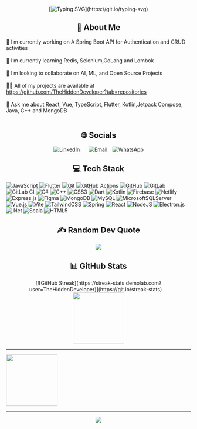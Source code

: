<link rel="stylesheet" href="https://cdnjs.cloudflare.com/ajax/libs/font-awesome/5.15.4/css/all.min.css">

<div align="center">

  [![Typing SVG](https://readme-typing-svg.demolab.com?font=Fira+Code&pause=1000&center=true&width=435&lines=%F0%9F%91%8BHowdy%2C+I'm+Rodney;I+am+a+Full-Stack+Developer;I+build+systems+from+scratch!)](https://git.io/typing-svg)
</div>


<h2 align="center">💫 About Me</h2>

🔭 I’m currently working on A Spring Boot API for Authentication and CRUD activities<br><br>
🌱 I’m currently learning Redis, Selenium,GoLang and Lombok<br><br>
👯 I’m looking to collaborate on AI, ML, and Open Source Projects<br><br>
👨‍💻 All of my projects are available at https://github.com/TheHiddenDeveloper?tab=repositories<br><br>
💬 Ask me about React, Vue, TypeScript, Flutter, Kotlin,Jetpack Compose, Java, C++ and MongoDB<br><br>


<h2 align="center">🌐 Socials</h2>
<div align="center">
  <a href="https://www.linkedin.com/in/haganrodney" style="margin-right: 10px;">
    <img src="https://img.shields.io/badge/LinkedIn-0077B5?style=for-the-badge&logo=linkedin&logoColor=white" alt="LinkedIn">
  </a>
  <a href="mailto:rodneyhagan74@gmail.com" style="margin-left: 10px;">
    <img src="https://img.shields.io/badge/Email-D14836?style=for-the-badge&logo=gmail&logoColor=white" alt="Email">
  </a>
  <a href="https://wa.me/233599135546" style="margin-left: 10px;">
    <img src="https://img.shields.io/badge/WhatsApp-25D366?style=for-the-badge&logo=whatsapp&logoColor=white" alt="WhatsApp">
  </a>
</div>

<h2 align="center">💻 Tech Stack </h2>

![JavaScript](https://img.shields.io/badge/javascript-%23323330.svg?style=for-the-badge&logo=javascript&logoColor=%23F7DF1E) ![Flutter](https://img.shields.io/badge/Flutter-%2302569B.svg?style=for-the-badge&logo=Flutter&logoColor=white) ![Git](https://img.shields.io/badge/git-%23F05033.svg?style=for-the-badge&logo=git&logoColor=white) ![GitHub Actions](https://img.shields.io/badge/github%20actions-%232671E5.svg?style=for-the-badge&logo=githubactions&logoColor=white) ![GitHub](https://img.shields.io/badge/github-%23121011.svg?style=for-the-badge&logo=github&logoColor=white) ![GitLab](https://img.shields.io/badge/gitlab-%23181717.svg?style=for-the-badge&logo=gitlab&logoColor=white) ![GitLab CI](https://img.shields.io/badge/gitlab%20CI-%23181717.svg?style=for-the-badge&logo=gitlab&logoColor=white) ![C#](https://img.shields.io/badge/c%23-%23239120.svg?style=for-the-badge&logo=csharp&logoColor=white) ![C++](https://img.shields.io/badge/c++-%2300599C.svg?style=for-the-badge&logo=c%2B%2B&logoColor=white) ![CSS3](https://img.shields.io/badge/css3-%231572B6.svg?style=for-the-badge&logo=css3&logoColor=white) ![Dart](https://img.shields.io/badge/dart-%230175C2.svg?style=for-the-badge&logo=dart&logoColor=white) ![Kotlin](https://img.shields.io/badge/kotlin-%237F52FF.svg?style=for-the-badge&logo=kotlin&logoColor=white) ![Firebase](https://img.shields.io/badge/firebase-%23039BE5.svg?style=for-the-badge&logo=firebase) ![Netlify](https://img.shields.io/badge/netlify-%23000000.svg?style=for-the-badge&logo=netlify&logoColor=#00C7B7) ![Express.js](https://img.shields.io/badge/express.js-%23404d59.svg?style=for-the-badge&logo=express&logoColor=%2361DAFB) ![Figma](https://img.shields.io/badge/figma-%23F24E1E.svg?style=for-the-badge&logo=figma&logoColor=white) ![MongoDB](https://img.shields.io/badge/MongoDB-%234ea94b.svg?style=for-the-badge&logo=mongodb&logoColor=white) ![MySQL](https://img.shields.io/badge/mysql-4479A1.svg?style=for-the-badge&logo=mysql&logoColor=white) ![MicrosoftSQLServer](https://img.shields.io/badge/Microsoft%20SQL%20Server-CC2927?style=for-the-badge&logo=microsoft%20sql%20server&logoColor=white) ![Vue.js](https://img.shields.io/badge/vue.js-%2335495e.svg?style=for-the-badge&logo=vuedotjs&logoColor=%234FC08D) ![Vite](https://img.shields.io/badge/vite-%23646CFF.svg?style=for-the-badge&logo=vite&logoColor=white) ![TailwindCSS](https://img.shields.io/badge/tailwindcss-%2338B2AC.svg?style=for-the-badge&logo=tailwind-css&logoColor=white) ![Spring](https://img.shields.io/badge/spring-%236DB33F.svg?style=for-the-badge&logo=spring&logoColor=white) ![React](https://img.shields.io/badge/react-%2320232a.svg?style=for-the-badge&logo=react&logoColor=%2361DAFB) ![NodeJS](https://img.shields.io/badge/node.js-6DA55F?style=for-the-badge&logo=node.js&logoColor=white) ![Electron.js](https://img.shields.io/badge/Electron-191970?style=for-the-badge&logo=Electron&logoColor=white) ![.Net](https://img.shields.io/badge/.NET-5C2D91?style=for-the-badge&logo=.net&logoColor=white) ![Scala](https://img.shields.io/badge/scala-%23DC322F.svg?style=for-the-badge&logo=scala&logoColor=white) ![HTML5](https://img.shields.io/badge/html5-%23E34F26.svg?style=for-the-badge&logo=html5&logoColor=white)

<h2 align="center">✍️ Random Dev Quote </h2>
<div align="center">
  <img class="img" src="https://quotes-github-readme.vercel.app/api?type=horizontal&theme=radical"/>
</div>


<h2 align="center">📊 GitHub Stats</h2>

<div align="center">
 [![GitHub Streak](https://streak-stats.demolab.com?user=TheHiddenDeveloper)](https://git.io/streak-stats)
  &nbsp;
  &nbsp;
  <img height="140" class="img" src="https://github-readme-stats.vercel.app/api?username=thehiddendeveloper&theme=tokyonight&hide_border=false&include_all_commits=true&count_private=true" />
</div>

---

<div style="display: flex; flex-direction: row;", align="center">
  <img height="140" class="img" src="https://github-readme-stats.vercel.app/api/top-langs/?username=thehiddendeveloper&theme=tokyonight&hide_border=false&include_all_commits=true&count_private=true&layout=compact" />
</div>

---
<div align="center">
  <img class="img" src="https://visitcount.itsvg.in/api?id=thehiddendeveloper&icon=0&color=0)](https://visitcount.itsvg.in"/>
</div>
